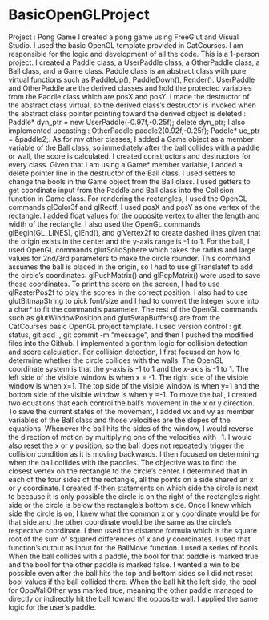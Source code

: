 # BasicOpenGLProject

Project : Pong Game
I created a pong game using FreeGlut and Visual Studio. I used the basic OpenGL
template provided in CatCourses. I am responsible for the logic and development of all the code.
This is a 1-person project. I created a Paddle class, a UserPaddle class, a OtherPaddle class, a
Ball class, and a Game class. Paddle class is an abstract class with pure virtual functions such as
PaddleUp(), PaddleDown(), Render(). UserPaddle and OtherPaddle are the derived classes and
hold the protected variables from the Paddle class which are posX and posY. I made the
destructor of the abstract class virtual, so the derived class’s destructor is invoked when the
abstract class pointer pointing toward the derived object is deleted : Paddle* dyn_ptr = new
UserPaddle(-0.97f,-0.25f); delete dyn_ptr; I also implemented upcasting : OtherPaddle
paddle2(0.92f,-0.25f); Paddle* uc_ptr = &paddle2;. As for my other classes, I added a Game
object as a member variable of the Ball class, so immediately after the ball collides with a paddle
or wall, the score is calculated. I created constructors and destructors for every class. Given that I
am using a Game* member variable, I added a delete pointer line in the destructor of the Ball
class. I used setters to change the bools in the Game object from the Ball class. I used getters to
get coordinate input from the Paddle and Ball class into the Collision function in Game class.
For rendering the rectangles, I used the OpenGL commands glColor3f and glRectf. I used
posX and posY as one vertex of the rectangle. I added float values for the opposite vertex to alter
the length and width of the rectangle. I also used the OpenGL commands glBegin(GL_LINES),
glEnd(), and glVertex2f to create dashed lines given that the origin exists in the center and the
y-axis range is -1 to 1. For the ball, I used OpenGL commands glutSolidSphere which takes the
radius and large values for 2nd/3rd parameters to make the circle rounder. This command
assumes the ball is placed in the origin, so I had to use glTranslatef to add the circle’s
coordinates. glPushMatrix() and glPopMatrix() were used to save those coordinates. To print the
score on the screen, I had to use glRasterPos2f to play the scores in the correct position. I also
had to use glutBitmapString to pick font/size and I had to convert the integer score into a char*
to fit the command’s parameter. The rest of the OpenGL commands such as glutWindowPosition
and glutSwapBuffers() are from the CatCourses basic OpenGL project template. I used version
control : git status, git add ., git commit -m “message”, and then I pushed the modified files into
the Github.
I implemented algorithm logic for collision detection and score calculation. For collision
detection, I first focused on how to determine whether the circle collides with the walls. The
OpenGL coordinate system is that the y-axis is -1 to 1 and the x-axis is -1 to 1. The left side of
the visible window is when x = -1. The right side of the visible window is when x=1. The top
side of the visible window is when y=1 and the bottom side of the visible window is when y =-1.
To move the ball, I created two equations that each control the ball’s movement in the x or y
direction. To save the current states of the movement, I added vx and vy as member variables of
the Ball class and those velocities are the slopes of the equations. Whenever the ball hits the
sides of the window, I would reverse the direction of motion by multiplying one of the velocities
with -1. I would also reset the x or y position, so the ball does not repeatedly trigger the collision
condition as it is moving backwards. I then focused on determining when the ball collides with
the paddles. The objective was to find the closest vertex on the rectangle to the circle’s center. I
determined that in each of the four sides of the rectangle, all the points on a side shared an x or y
coordinate. I created if-then statements on which side the circle is next to because it is only
possible the circle is on the right of the rectangle’s right side or the circle is below the rectangle’s
bottom side. Once I knew which side the circle is on, I knew what the common x or y coordinate
would be for that side and the other coordinate would be the same as the circle’s respective
coordinate. I then used the distance formula which is the square root of the sum of squared
differences of x and y coordinates. I used that function’s output as input for the BallMove
function. I used a series of bools. When the ball collides with a paddle, the bool for that paddle is
marked true and the bool for the other paddle is marked false. I wanted a win to be possible even
after the ball hits the top and bottom sides so I did not reset bool values if the ball collided there.
When the ball hit the left side, the bool for OppWallOther was marked true, meaning the other
paddle managed to directly or indirectly hit the ball toward the opposite wall. I applied the same
logic for the user’s paddle.
